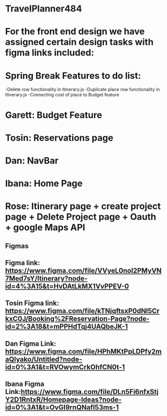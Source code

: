 # TravelPlanner484
# For the front end design we have assigned certain design tasks with figma links included:
# Spring Break Features to do list:
-Delete row functionality in Itinerary.js
-Duplicate place row functionality in Itinerary.js
-Connecting cost of place to Budget feature
# Garett: Budget Feature
# Tosin: Reservations page
# Dan: NavBar
# Ibana: Home Page
# Rose: Itinerary page + create project page + Delete Project page + Oauth + google Maps API
## Figmas
## Figma link: https://www.figma.com/file/VVyeL0noI2PMyVN7Med7sY/Itinerary?node-id=4%3A15&t=HvDAtLkMX1VvPPEV-0
## Tosin Figma link: https://www.figma.com/file/kTNjqftsxP0dNl5CrkxC0J/Booking%2FReservation-Page?node-id=2%3A18&t=mPPHdTqj4UAQbeJK-1
## Dan Figma Link: https://www.figma.com/file/HPhMKtPpLDPfy2maQlyako/Untitled?node-id=0%3A1&t=RVOwymCrkOhfCN0t-1
## Ibana Figma Link:https://www.figma.com/file/DLn5Fi6nfxStjY2D1RntxR/Homepage-Ideas?node-id=0%3A1&t=OvGI9rnQNafI53ms-1

 
